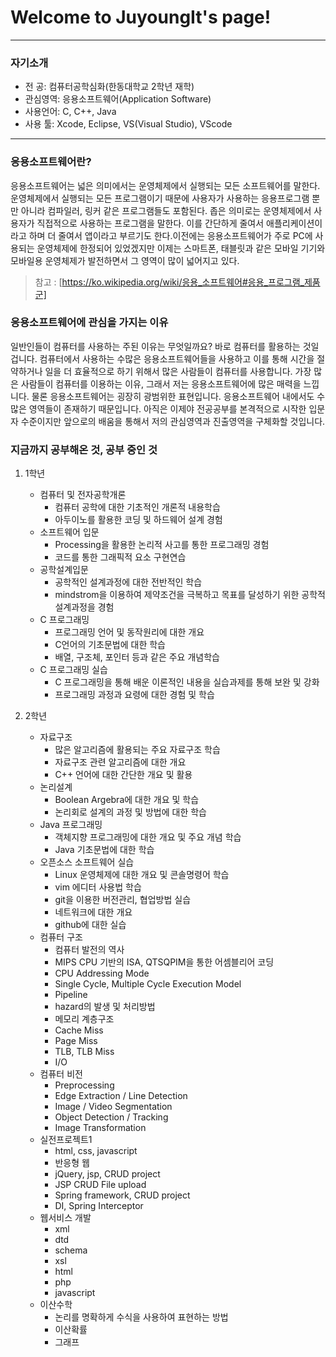# Welcome to JuyoungIt's page!
***

### 자기소개
+ 전   공: 컴퓨터공학심화(한동대학교 2학년 재학)
+ 관심영역: 응용소프트웨어(Application Software)
+ 사용언어: C, C++, Java
+ 사용 툴: Xcode, Eclipse, VS(Visual Studio), VScode

***

### 응용소프트웨어란?
응용소프트웨어는 넓은 의미에서는 운영체제에서 실행되는 모든 소프트웨어를 말한다. 운영체제에서 실행되는 모든 프로그램이기 때문에 사용자가 사용하는 응용프로그램 뿐만 아니라 컴파일러, 링커 같은 프로그램들도 포함된다. 좁은 의미로는 운영체제에서 사용자가 직접적으로 사용하는 프로그램을 말한다. 이를 간단하게 줄여서 애플리케이션이라고 하며 더 줄여서 앱이라고 부르기도 한다.이전에는 응용소프트웨어가 주로 PC에 사용되는 운영체제에 한정되어 있었겠지만 이제는 스마트폰, 태블릿과 같은 모바일 기기와 모바일용 운영체제가 발전하면서 그 영역이 많이 넓어지고 있다.
> 참고 : [https://ko.wikipedia.org/wiki/응용_소프트웨어#응용_프로그램_제품군]


### 응용소프트웨어에 관심을 가지는 이유
일반인들이 컴퓨터를 사용하는 주된 이유는 무엇일까요?
바로 컴퓨터를 활용하는 것일 겁니다. 컴퓨터에서 사용하는 수많은 응용소프트웨어들을 사용하고 이를 통해 시간을 절약하거나 일을 더 효율적으로 하기 위해서 많은 사람들이 컴퓨터를 사용합니다. 가장 많은 사람들이 컴퓨터를 이용하는 이유, 그래서 저는 응용소프트웨어에 많은 매력을 느낍니다. 물론 응용소프트웨어는 굉장히 광범위한 표현입니다. 응용소프트웨어 내에서도 수많은 영역들이 존재하기 때문입니다. 아직은 이제야 전공공부를 본격적으로 시작한 입문자 수준이지만 앞으로의 배움을 통해서 저의 관심영역과 진출영역을 구체화할 것입니다.

### 지금까지 공부해온 것, 공부 중인 것
1. 1학년
    * 컴퓨터 및 전자공학개론
        + 컴퓨터 공학에 대한 기초적인 개론적 내용학습
        + 아두이노를 활용한 코딩 및 하드웨어 설계 경험
    * 소프트웨어 입문
        + Processing을 활용한 논리적 사고를 통한 프로그래밍 경험 
        + 코드를 통한 그래픽적 요소 구현연습
    * 공학설계입문
        + 공학적인 설계과정에 대한 전반적인 학습
        + mindstrom을 이용하여 제약조건을 극복하고 목표를 달성하기 위한 공학적 설계과정을 경험
    * C 프로그래밍
        + 프로그래밍 언어 및 동작원리에 대한 개요
        + C언어의 기초문법에 대한 학습
        + 배열, 구조체, 포인터 등과 같은 주요 개념학습
    * C 프로그래밍 실습
        + C 프로그래밍을 통해 배운 이론적인 내용을 실습과제를 통해 보완 및 강화
        + 프로그래밍 과정과 요령에 대한 경험 및 학습

2. 2학년
    * 자료구조
        + 많은 알고리즘에 활용되는 주요 자료구조 학습
        + 자료구조 관련 알고리즘에 대한 개요
        + C++ 언어에 대한 간단한 개요 및 활용
    * 논리설계
        + Boolean Argebra에 대한 개요 및 학습
        + 논리회로 설계의 과정 및 방법에 대한 학습
    * Java 프로그래밍
        + 객체지향 프로그래밍에 대한 개요 및 주요 개념 학습
        + Java 기초문법에 대한 학습
    * 오픈소스 소프트웨어 실습
        + Linux 운영체제에 대한 개요 및 콘솔명령어 학습
        + vim 에디터 사용법 학습
        + git을 이용한 버전관리, 협업방법 실습
        + 네트워크에 대한 개요
        + github에 대한 실습
    * 컴퓨터 구조
        + 컴퓨터 발전의 역사
        + MIPS CPU 기반의 ISA, QTSQPIM을 통한 어셈블리어 코딩
        + CPU Addressing Mode
        + Single Cycle, Multiple Cycle Execution Model
        + Pipeline
        + hazard의 발생 및 처리방법
        + 메모리 계층구조
        + Cache Miss
        + Page Miss
        + TLB, TLB Miss
        + I/O
    * 컴퓨터 비전
        + Preprocessing
        + Edge Extraction / Line Detection
        + Image / Video Segmentation
        + Object Detection / Tracking
        + Image Transformation
    * 실전프로젝트1
        + html, css, javascript
        + 반응형 웹
        + jQuery, jsp, CRUD project
        + JSP CRUD File upload
        + Spring framework, CRUD project
        + DI, Spring Interceptor
    * 웹서비스 개발
        + xml
        + dtd
        + schema
        + xsl
        + html
        + php
        + javascript
    * 이산수학
        + 논리를 명확하게 수식을 사용하여 표현하는 방법
        + 이산확률
        + 그래프
